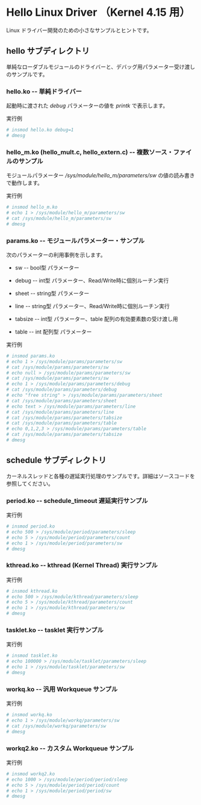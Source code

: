 # Hello Linux Driver （Kernel 4.15 用）

Linux ドライバー開発のための小さなサンプルとヒントです。

## hello サブディレクトリ

単純なローダブルモジュールのドライバーと、デバッグ用パラメーター受け渡しのサンプルです。

### hello.ko -- 単純ドライバー

起動時に渡された *debug* パラメーターの値を *printk* で表示します。

実行例
```sh
# insmod hello.ko debug=1
# dmesg
```

### hello_m.ko (hello_mult.c, hello_extern.c) -- 複数ソース・ファイルのサンプル
モジュールパラメーター */sys/module/hello_m/parameters/sw* の値の読み書きで動作します。

実行例
```sh
# insmod hello_m.ko
# echo 1 > /sys/module/hello_m/parameters/sw
# cat /sys/module/hello_m/parameters/sw
# dmesg
```

### params.ko -- モジュールパラメーター・サンプル
次のパラメーターの利用事例を示します。
* sw -- bool型 パラメーター

* debug -- int型 パラメーター、Read/Write時に個別ルーチン実行

* sheet -- string型 パラメーター

* line -- string型 パラメーター、Read/Write時に個別ルーチン実行

* tabsize -- int型 パラメーター、table 配列の有効要素数の受け渡し用

* table --  int 配列型 パラメーター

実行例
```sh
# insmod params.ko
# echo 1 > /sys/module/params/parameters/sw
# cat /sys/module/params/parameters/sw
# echo null > /sys/module/params/parameters/sw
# cat /sys/module/params/parameters/sw
# echo 1 > /sys/module/params/parameters/debug
# cat /sys/module/params/parameters/debug
# echo "free string" > /sys/module/params/parameters/sheet
# cat /sys/module/params/parameters/sheet
# echo text > /sys/module/params/parameters/line
# cat /sys/module/params/parameters/line
# cat /sys/module/params/parameters/tabsize
# cat /sys/module/params/parameters/table
# echo 0,1,2,3 > /sys/module/params/parameters/table
# cat /sys/module/params/parameters/tabsize
# dmesg
```

## schedule サブディレクトリ

カーネルスレッドと各種の遅延実行処理のサンプルです。詳細はソースコードを参照してください。

### period.ko -- schedule_timeout 遅延実行サンプル
実行例
```sh
# insmod period.ko
# echo 500 > /sys/module/period/parameters/sleep
# echo 5 > /sys/module/period/parameters/count
# echo 1 > /sys/module/period/parameters/sw
# dmesg
```

### kthread.ko -- kthread (Kernel Thread) 実行サンプル
実行例
```sh
# insmod kthread.ko
# echo 500 > /sys/module/kthread/parameters/sleep
# echo 5 > /sys/module/kthread/parameters/count
# echo 1 > /sys/module/kthread/parameters/sw
# dmesg
```

### tasklet.ko -- tasklet 実行サンプル
実行例
```sh
# insmod tasklet.ko
# echo 100000 > /sys/module/tasklet/parameters/sleep
# echo 1 > /sys/module/tasklet/parameters/sw
# dmesg
```

### workq.ko -- 汎用 Workqueue サンプル
実行例
```sh
# insmod workq.ko
# echo 1 > /sys/module/workq/parameters/sw
# cat /sys/module/workq/parameters/sw
# dmesg
```

### workq2.ko -- カスタム Workqueue サンプル
実行例
```sh
# insmod workq2.ko
# echo 1000 > /sys/module/period/period/sleep
# echo 5 > /sys/module/period/period/count
# echo 1 > /sys/module/period/period/sw
# dmesg
```
